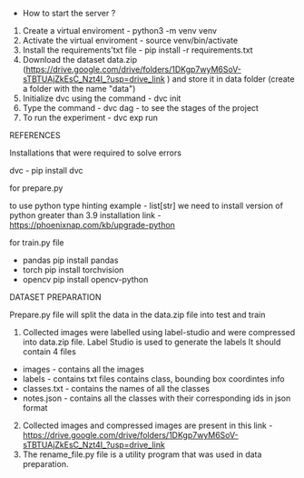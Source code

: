 - How to start the server ?

1. Create a virtual enviroment - python3 -m venv venv
2. Activate the virtual enviroment - source venv/bin/activate
3. Install the requirements'txt file - pip install -r requirements.txt
4. Download the dataset data.zip (https://drive.google.com/drive/folders/1DKgp7wyM6SoV-sTBTUAjZkEsC_Nzt4I_?usp=drive_link
) and store it in data folder (create a folder with the name "data")
6. Initialize dvc using the command - dvc init
7. Type the command - dvc dag - to see the stages of the project
8. To run the experiment - dvc exp run


REFERENCES

Installations that were required to solve errors 

dvc - pip install dvc

for prepare.py 

to use python type hinting example - list[str] we need to install version of python greater than 3.9
installation link - https://phoenixnap.com/kb/upgrade-python

for train.py file

- pandas  pip install pandas
- torch    pip install torchvision 
- opencv   pip install opencv-python  

DATASET PREPARATION

Prepare.py file will split the data in the data.zip file into test and train

1. Collected images were labelled using label-studio and were compressed into data.zip file. 
   Label Studio is used to generate the labels
   It should contain 4 files 
- images - contains all the images
- labels - contains txt files contains class, bounding box coordintes info
- classes.txt - contains the names of all the classes
- notes.json - contains all the classes with their corresponding ids in json format

2. Collected images and compressed images are present in this link - https://drive.google.com/drive/folders/1DKgp7wyM6SoV-sTBTUAjZkEsC_Nzt4I_?usp=drive_link
3. The rename_file.py file is a utility program that was used in data preparation.
